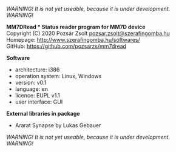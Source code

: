 *WARNING! It is not yet useable, because it is under development. WARNING!*  

**MM7DRead * Status reader program for MM7D device**  
Copyright (C) 2020 Pozsár Zsolt <pozsar.zsolt@szerafingomba.hu>  
Homepage: <http://www.szerafingomba.hu/softwares/>  
GitHub: <https://github.com/pozsarzs/mm7dread>

**Software**

 - architecture:       i386
 - operation system:   Linux, Windows
 - version:            v0.1
 - language:           en
 - licence:            EUPL v1.1
 - user interface:     GUI

**External libraries in package**

 - Ararat Synapse by Lukas Gebauer

*WARNING! It is not yet useable, because it is under development. WARNING!*  
